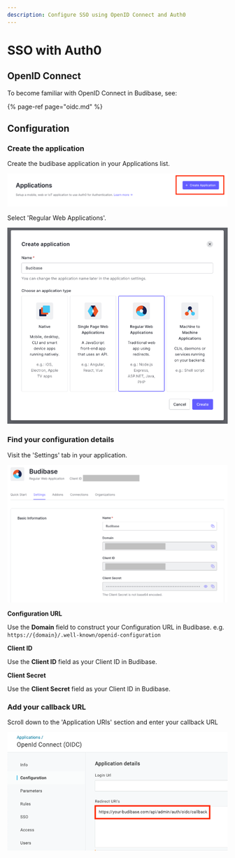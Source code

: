 ```yaml
---
description: Configure SSO using OpenID Connect and Auth0
---
```


# SSO with Auth0

## OpenID Connect

To become familiar with OpenID Connect in Budibase, see:

{% page-ref page="oidc.md" %}

## Configuration

### Create the application

Create the budibase application in your Applications list.

![](../../.gitbook/assets/create-application.png)

Select 'Regular Web Applications'.

![](../../.gitbook/assets/regular-web.png)

### Find your configuration details

Visit the 'Settings' tab in your application.

![](../../.gitbook/assets/copy-details.png)

**Configuration URL**

Use the **Domain** field to construct your Configuration URL in Budibase. e.g. `https://{domain}/.well-known/openid-configuration`

**Client ID**

Use the **Client ID** field as your Client ID in Budibase.

**Client Secret**

Use the **Client Secret** field as your Client ID in Budibase.

### Add your callback URL

Scroll down to the 'Application URIs' section and enter your callback URL

![](../../.gitbook/assets/callback.png)

